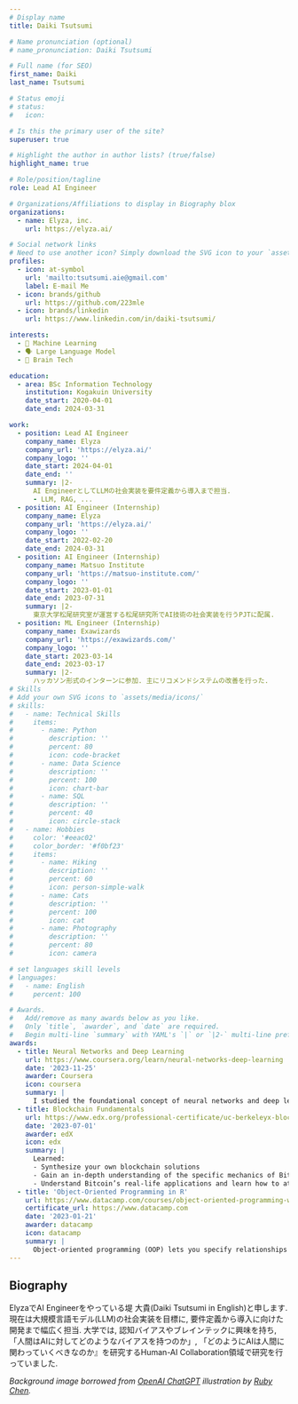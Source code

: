 ```yaml
---
# Display name
title: Daiki Tsutsumi

# Name pronunciation (optional)
# name_pronunciation: Daiki Tsutsumi

# Full name (for SEO)
first_name: Daiki
last_name: Tsutsumi

# Status emoji
# status:
#   icon: 

# Is this the primary user of the site?
superuser: true

# Highlight the author in author lists? (true/false)
highlight_name: true

# Role/position/tagline
role: Lead AI Engineer

# Organizations/Affiliations to display in Biography blox
organizations:
  - name: Elyza, inc.
    url: https://elyza.ai/

# Social network links
# Need to use another icon? Simply download the SVG icon to your `assets/media/icons/` folder.
profiles:
  - icon: at-symbol
    url: 'mailto:tsutsumi.aie@gmail.com'
    label: E-mail Me
  - icon: brands/github
    url: https://github.com/223mle
  - icon: brands/linkedin
    url: https://www.linkedin.com/in/daiki-tsutsumi/

interests:
  - 🤖 Machine Learning
  - 🗣 Large Language Model
  - 🧠 Brain Tech

education:
  - area: BSc Information Technology
    institution: Kogakuin University
    date_start: 2020-04-01
    date_end: 2024-03-31

work:
  - position: Lead AI Engineer
    company_name: Elyza
    company_url: 'https://elyza.ai/'
    company_logo: ''
    date_start: 2024-04-01
    date_end: ''
    summary: |2-
      AI EngineerとしてLLMの社会実装を要件定義から導入まで担当.
      - LLM, RAG, ...
  - position: AI Engineer (Internship)
    company_name: Elyza
    company_url: 'https://elyza.ai/'
    company_logo: ''
    date_start: 2022-02-20
    date_end: 2024-03-31
  - position: AI Engineer (Internship)
    company_name: Matsuo Institute
    company_url: 'https://matsuo-institute.com/'
    company_logo: ''
    date_start: 2023-01-01
    date_end: 2023-07-31
    summary: |2-
      東京大学松尾研究室が運営する松尾研究所でAI技術の社会実装を行うPJTに配属.
  - position: ML Engineer (Internship)
    company_name: Exawizards
    company_url: 'https://exawizards.com/'
    company_logo: ''
    date_start: 2023-03-14
    date_end: 2023-03-17
    summary: |2-
      ハッカソン形式のインターンに参加. 主にリコメンドシステムの改善を行った.
# Skills
# Add your own SVG icons to `assets/media/icons/`
# skills:
#   - name: Technical Skills
#     items:
#       - name: Python
#         description: ''
#         percent: 80
#         icon: code-bracket
#       - name: Data Science
#         description: ''
#         percent: 100
#         icon: chart-bar
#       - name: SQL
#         description: ''
#         percent: 40
#         icon: circle-stack
#   - name: Hobbies
#     color: '#eeac02'
#     color_border: '#f0bf23'
#     items:
#       - name: Hiking
#         description: ''
#         percent: 60
#         icon: person-simple-walk
#       - name: Cats
#         description: ''
#         percent: 100
#         icon: cat
#       - name: Photography
#         description: ''
#         percent: 80
#         icon: camera

# set languages skill levels
# languages:
#   - name: English
#     percent: 100

# Awards.
#   Add/remove as many awards below as you like.
#   Only `title`, `awarder`, and `date` are required.
#   Begin multi-line `summary` with YAML's `|` or `|2-` multi-line prefix and indent 2 spaces below.
awards:
  - title: Neural Networks and Deep Learning
    url: https://www.coursera.org/learn/neural-networks-deep-learning
    date: '2023-11-25'
    awarder: Coursera
    icon: coursera
    summary: |
      I studied the foundational concept of neural networks and deep learning. By the end, I was familiar with the significant technological trends driving the rise of deep learning; build, train, and apply fully connected deep neural networks; implement efficient (vectorized) neural networks; identify key parameters in a neural network’s architecture; and apply deep learning to your own applications.
  - title: Blockchain Fundamentals
    url: https://www.edx.org/professional-certificate/uc-berkeleyx-blockchain-fundamentals
    date: '2023-07-01'
    awarder: edX
    icon: edx
    summary: |
      Learned:
      - Synthesize your own blockchain solutions
      - Gain an in-depth understanding of the specific mechanics of Bitcoin
      - Understand Bitcoin’s real-life applications and learn how to attack and destroy Bitcoin, Ethereum, smart contracts and Dapps, and alternatives to Bitcoin’s Proof-of-Work consensus algorithm
  - title: 'Object-Oriented Programming in R'
    url: https://www.datacamp.com/courses/object-oriented-programming-with-s3-and-r6-in-r
    certificate_url: https://www.datacamp.com
    date: '2023-01-21'
    awarder: datacamp
    icon: datacamp
    summary: |
      Object-oriented programming (OOP) lets you specify relationships between functions and the objects that they can act on, helping you manage complexity in your code. This is an intermediate level course, providing an introduction to OOP, using the S3 and R6 systems. S3 is a great day-to-day R programming tool that simplifies some of the functions that you write. R6 is especially useful for industry-specific analyses, working with web APIs, and building GUIs.
---
```


## Biography

ElyzaでAI Engineerをやっている堤 大貴(Daiki Tsutsumi in English)と申します.
現在は大規模言語モデル(LLM)の社会実装を目標に, 要件定義から導入に向けた開発まで幅広く担当.
大学では, 認知バイアスやブレインテックに興味を持ち, 「人間はAIに対してどのようなバイアスを持つのか」, 「どのようにAIは人間に関わっていくべきなのか』を研究するHuman-AI Collaboration領域で研究を行っていました.

*Background image borrowed from [OpenAI ChatGPT](https://openai.com/blog/chatgpt) illustration by [Ruby Chen](https://www.linkedin.com/in/rubyweijuchen/).*
